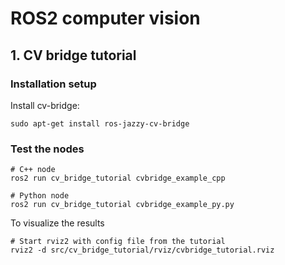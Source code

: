 # ROS2 computer vision

## 1. CV bridge tutorial

### Installation setup

Install cv-bridge:

```shell
sudo apt-get install ros-jazzy-cv-bridge
```

### Test the nodes

```shell
# C++ node
ros2 run cv_bridge_tutorial cvbridge_example_cpp
```

```shell
# Python node
ros2 run cv_bridge_tutorial cvbridge_example_py.py
```

To visualize the results

```shell
# Start rviz2 with config file from the tutorial
rviz2 -d src/cv_bridge_tutorial/rviz/cvbridge_tutorial.rviz
```

